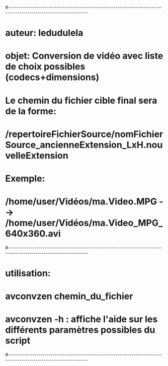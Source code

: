 #---------------------------------------------------------------------------------------------------------------------
# auteur: ledudulela 
# objet: Conversion de vidéo avec liste de choix possibles (codecs+dimensions) 
# Le chemin du fichier cible final sera de la forme: 
#   /repertoireFichierSource/nomFichierSource_ancienneExtension_LxH.nouvelleExtension
# Exemple:
#   /home/user/Vidéos/ma.Video.MPG  -->  /home/user/Vidéos/ma.Video_MPG_640x360.avi
#---------------------------------------------------------------------------------------------------------------------
# utilisation:
# avconvzen chemin_du_fichier 
# avconvzen -h : affiche l'aide sur les différents paramètres possibles du script
#---------------------------------------------------------------------------------------------------------------------

